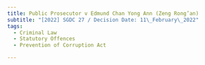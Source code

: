 ```yaml
---
title: Public Prosecutor v Edmund Chan Yong Ann (Zeng Rong’an)
subtitle: "[2022] SGDC 27 / Decision Date: 11\_February\_2022"
tags:
  - Criminal Law
  - Statutory Offences
  - Prevention of Corruption Act

---
```

